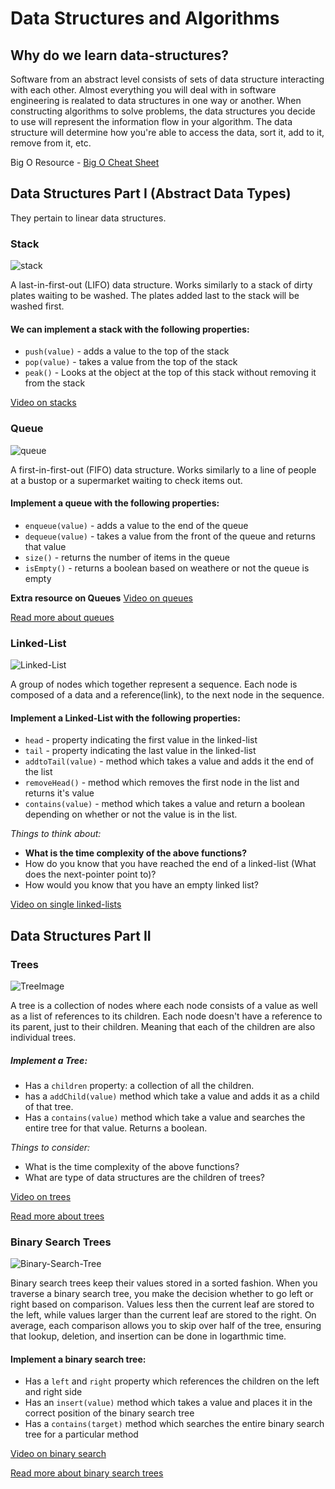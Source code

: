 # Data Structures and Algorithms

## Why do we learn data-structures?

Software from an abstract level consists of sets of data structure interacting with each other.  Almost everything you will deal with in software engineering is realated to data structures in one way or another.  When constructing algorithms to solve problems, the data structures you decide to use will represent the information flow in your algorithm.  The data structure will determine how you're able to access the data, sort it, add to it, remove from it, etc.

Big O Resource - [Big O Cheat Sheet](http://bigocheatsheet.com/#data-structures)

## Data Structures Part I (Abstract Data Types)

They pertain to linear data structures.

### Stack

![stack](http://upload.wikimedia.org/wikipedia/commons/thumb/2/29/Data_stack.svg/400px-Data_stack.svg.png)

A last-in-first-out (LIFO) data structure.  Works similarly to a stack of dirty plates waiting to be washed.  The plates added last to the stack will be washed first.  

#### We can implement a stack with the following properties:
* `push(value)` - adds a value to the top of the stack
* `pop(value)` - takes a value from the top of the stack
* `peak()` - Looks at the object at the top of this stack without removing it from the stack


[Video on stacks](https://www.youtube.com/watch?v=FNZ5o9S9prU)


### Queue

![queue](http://upload.wikimedia.org/wikipedia/commons/thumb/5/52/Data_Queue.svg/600px-Data_Queue.svg.png)

A first-in-first-out (FIFO) data structure. Works similarly to a line of people at a bustop or a supermarket waiting to check items out.

#### Implement a queue with the following properties:
* `enqueue(value)` - adds a value to the end of the queue
* `dequeue(value)` - takes a value from the front of the queue and returns that value
* `size()` - returns the number of items in the queue 
* `isEmpty()` - returns a boolean based on weathere or not the queue is empty

**Extra resource on Queues**
[Video on queues](https://www.youtube.com/watch?v=SLOrrO7DlYo)

[Read more about queues](http://en.wikipedia.org/wiki/Queue_%28abstract_data_type%29)

### Linked-List

![Linked-List](https://f.cloud.github.com/assets/1577682/1212239/43154574-2615-11e3-8e29-43cf74e25b10.png)

A group of nodes which together represent a sequence.  Each node is composed of a data and a reference(link), to the next node in the sequence. 

#### Implement a Linked-List with the following properties:
* `head` - property indicating the first value in the linked-list
* `tail` - property indicating the last value in the linked-list
* `addtoTail(value)` - method which takes a value and adds it the end of the list
* `removeHead()` - method which removes the first node in the list and returns it's value
* `contains(value)` - method which takes a value and return a boolean depending on whether or not the value is in the list. 


*Things to think about:* 
* **What is the time complexity of the above functions?**
* How do you know that you have reached the end of a linked-list (What does the next-pointer point to)?
* How would you know that you have an empty linked list? 

[Video on single linked-lists](https://www.youtube.com/watch?v=5nsKtQuT6E8)


## Data Structures Part II

### Trees 

![TreeImage](http://www.urgenthomework.com/images/ternary-and-quaternary-tree.gif)

A tree is a collection of nodes where each node consists of a value as well as a list of references to its children​. Each node doesn't have a reference to its parent, just to their children. Meaning that each of the children are also individual trees. 

##### Implement a Tree:
* Has a `children` property: a collection of all the children.
* has a `addChild(value)` method which take a value and adds it as a child of that tree.
* Has a `contains(value)` method which take a value and searches the entire tree for that value.  Returns a boolean.

*Things to consider:* 
* What is the time complexity of the above functions?
* What are type of data structures are the children of trees?

[Video on trees](https://www.youtube.com/watch?v=mFptHjTT3l8)

[Read more about trees](http://en.wikipedia.org/wiki/Tree_%28data_structure%29) 

### Binary Search Trees

![Binary-Search-Tree](http://programminggeeks.com/wp-content/uploads/2014/01/nodes-in-binary-search-tree.png)

Binary search trees keep their values stored in a sorted fashion. When you traverse a binary search tree, you make the decision whether to go left or right based on comparison. Values less then the current leaf are stored to the left, while values larger than the current leaf are stored to the right. On average, each comparison allows you to skip over half of the tree, ensuring that lookup, deletion, and insertion can be done in logarthmic time. 

#### Implement a binary search tree:
* Has a `left` and `right` property which references the children on the left and right side
* Has an `insert(value)` method which takes a value and places it in the correct position of the binary search tree
* Has a `contains(target)` method which searches the entire binary search tree for a particular method

[Video on binary search](https://www.youtube.com/watch?v=D5SrAga1pno)

[Read more about binary search trees](http://en.wikipedia.org/wiki/Binary_search_tree)

